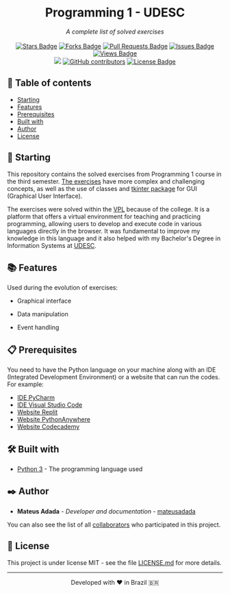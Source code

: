 <h1 align="center">Programming 1 - UDESC</h1>
<div align="center"><i>A complete list of solved exercises</i><br><br>
<a href="https://github.com/mateusadada/PRO1-UDESC/stargazers"><img src="https://img.shields.io/github/stars/mateusadada/PRO1-UDESC" alt="Stars Badge"/></a>
<a href="https://github.com/mateusadada/PRO1-UDESC/network/members"><img src="https://img.shields.io/github/forks/mateusadada/PRO1-UDESC" alt="Forks Badge"/></a>
<a href="https://github.com/mateusadada/PRO1-UDESC/pulls"><img src="https://img.shields.io/github/issues-pr/mateusadada/PRO1-UDESC" alt="Pull Requests Badge"/></a>
<a href="https://github.com/mateusadada/PRO1-UDESC/issues"><img src="https://img.shields.io/github/issues/mateusadada/PRO1-UDESC" alt="Issues Badge"/></a>
<a href="https://github.com/mateusadada/PRO1-UDESC"><img src="https://views.whatilearened.today/views/github/mateusadada/PRO1-UDESC.svg" alt="Views Badge"/></a>
<br><a href="https://mateusadada.github.io/PRO1-UDESC" target="blank"><img src="https://img.shields.io/website?url=https%3A%2F%2Fmateusadada.github.io%2FPRO1-UDESC&logo=github" /></a>
<a href="https://github.com/mateusadada/PRO1-UDESC/graphs/contributors"><img alt="GitHub contributors" src="https://img.shields.io/github/contributors/mateusadada/PRO1-UDESC?color=2b9348"></a>
<a href="https://github.com/mateusadada/PRO1-UDESC/blob/main/LICENSE"><img src="https://img.shields.io/github/license/mateusadada/PRO1-UDESC?color=2b9348" alt="License Badge"/></a>
</div>

## 📜 Table of contents

- [Starting](#-starting)
- [Features](#-features)
- [Prerequisites](#-prerequisites)
- [Built with](#%EF%B8%8F-built-with)
- [Author](#%EF%B8%8F-author)
- [License](#-license)

## 🚀 Starting

This repository contains the solved exercises from Programming 1 course in the third semester. [The exercises](https://github.com/mateusadada/PRO1-UDESC/tree/main/solved_exercises/VPL) have more complex and challenging concepts, as well as the use of classes and [tkinter package](https://docs.python.org/3/library/tkinter.html) for GUI (Graphical User Interface).

The exercises were solved within the [VPL](https://vpl.dis.ulpgc.es/) because of the college. It is a platform that offers a virtual environment for teaching and practicing programming, allowing users to develop and execute code in various languages directly in the browser. It was fundamental to improve my knowledge in this language and it also helped with my Bachelor's Degree in Information Systems at [UDESC](https://www.udesc.br/).

## 📚 Features

Used during the evolution of exercises:

- Graphical interface

- Data manipulation

- Event handling

## 📋 Prerequisites

You need to have the Python language on your machine along with an IDE (Integrated Development Environment) or a website that can run the codes. For example:

* [IDE PyCharm](https://www.jetbrains.com/pycharm/)
* [IDE Visual Studio Code](https://code.visualstudio.com/)
* [Website Replit](https://replit.com/)
* [Website PythonAnywhere](https://www.pythonanywhere.com/)
* [Website Codecademy](https://www.codecademy.com/)

## 🛠️ Built with

* [Python 3](https://www.python.org/) - The programming language used

## ✒️ Author

* **Mateus Adada** - *Developer and documentation* - [mateusadada](https://github.com/mateusadada)

You can also see the list of all [collaborators](https://github.com/mateusadada/PRO1-UDESC/graphs/contributors) who participated in this project.

## 📄 License

This project is under license MIT - see the file [LICENSE.md](https://github.com/mateusadada/PRO1-UDESC/blob/main/LICENSE) for more details.

<hr><p align="center">Developed with ❤️ in Brazil 🇧🇷</p>
